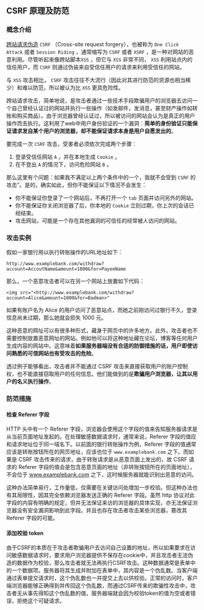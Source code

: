 ## CSRF 原理及防范

### 概念介绍

[跨站请求伪造](https://zh.wikipedia.org/wiki/%E8%B7%A8%E7%AB%99%E8%AF%B7%E6%B1%82%E4%BC%AA%E9%80%A0) `CSRF` （Cross-site request forgery），也被称为 `One Click Attack` 或者 `Session Riding` ，通常缩写为 `CSRF` 或者 `XSRF` ，是一种对网站的恶意利用。尽管听起来像跨站脚本`XSS` ，但它与 `XSS` 非常不同， `XSS` 利用站点内的信任用户，而 `CSRF` 则通过伪装来自受信任用户的请求来利用受信任的网站。

与 `XSS` 攻击相比， `CSRF` 攻击往往不大流行（因此对其进行防范的资源也相当稀少）和难以防范，所以被认为比 `XSS` 更具危险性。

跨站请求攻击，简单地说，是攻击者通过一些技术手段欺骗用户的浏览器去访问一个自己曾经认证过的网站并执行一些操作（如发邮件，发消息，甚至财产操作如转账和购买商品）。由于浏览器曾经认证过，所以被访问的网站会认为是真正的用户操作而去执行。这利用了web中用户身份验证的一个漏洞：**简单的身份验证只能保证请求发自某个用户的浏览器，却不能保证请求本身是用户自愿发出的**。 

要完成一次 `CSRF` 攻击，受害者必须依次完成两个步骤：

1. 登录受信任网站 `A` ，并在本地生成 `Cookie` 。
2. 在不登出 `A` 的情况下，访问危险网站 `B` 。

那么这里有个问题：如果我不满足以上两个条件中的一个，我就不会受到 `CSRF` 的攻击”。是的，确实如此，但你不能保证以下情况不会发生：

- 你不能保证你登录了一个网站后，不再打开一个 `tab` 页面并访问另外的网站。
- 你不能保证你关闭浏览器了后，你本地的 `Cookie` 立刻过期，你上次的会话已经结束。
- 攻击网站，可能是一个存在其他漏洞的可信任的经常被人访问的网站。

### 攻击实例

假如一家银行用以执行转账操作的URL地址如下：

`http://www.examplebank.com/withdraw?account=AccoutName&amount=1000&for=PayeeName`

那么，一个恶意攻击者可以在另一个网站上放置如下代码： 

`<img src="<http://www.examplebank.com/withdraw?account=Alice&amount=1000&for=Badman>"`

如果有账户名为 Alice 的用户访问了恶意站点，而她之前刚访问过银行不久，登录信息尚未过期，那么她就会损失 1000 元。

这种恶意的网址可以有很多种形式，藏身于网页中的许多地方。此外，攻击者也不需要控制放置恶意网址的网站。例如他可以将这种地址藏在论坛，博客等任何用户生成内容的网站中。这意味着**如果服务器端没有合适的防御措施的话，用户即使访问熟悉的可信网站也有受攻击的危险**。

透过例子能够看出，攻击者并不能通过 CSRF 攻击来直接获取用户的账户控制权，也不能直接窃取用户的任何信息。他们能做到的是**欺骗用户浏览器，让其以用户的名义执行操作**。

### 防范措施

#### 检查 Referer 字段

HTTP 头中有一个 Referer 字段，浏览器会使用这个字段的值来告知服务器请求是从当前页面地址发起的。在处理敏感数据请求时，通常来说，Referer 字段的值应和请求地址位于同一域名下。以前面的银行转账操作为例，Referer 字段的值通常应该是转账按钮所在的网页地址，应该也位于 `www.examplebank.com` 之下。而如果是 CSRF 攻击传来的请求，由于转账请求是从恶意页面上发出的，故 CSRF 请求的 Referer 字段的值会是包含恶意页面的地址（非转账按钮所在的页面地址），不会位于 www.examplebank.com 之下，这时候服务器就能识别出恶意的访问。

这种办法简单易行，工作量低，仅需要在关键访问处增加一步校验。但这种办法也有其局限性，因其完全依赖浏览器发送正确的 Referer 字段。虽然 http 协议对此字段的内容有明确的规定，但并无法保证来访的浏览器的具体实现，亦无法保证浏览器没有安全漏洞影响到此字段。并且也存在攻击者攻击某些浏览器，篡改其 Referer 字段的可能。

#### 添加校验 token

由于CSRF的本质在于攻击者欺骗用户去访问自己设置的地址，所以如果要求在访问敏感数据请求时，要求用户浏览器提供不保存在cookie中，并且攻击者无法伪造的数据作为校验，那么攻击者就无法再执行CSRF攻击。这种数据通常是表单中的一个数据项。服务器将其生成并附加在表单中，其内容是一个伪乱数。当客户端通过表单提交请求时，这个伪乱数也一并提交上去以供校验。正常的访问时，客户端浏览器能够正确得到并传回这个伪乱数，而通过CSRF传来的欺骗性攻击中，攻击者无从事先得知这个伪乱数的值，服务器端就会因为校验token的值为空或者错误，拒绝这个可疑请求。